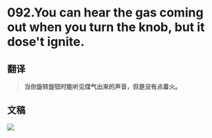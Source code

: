 # 092.You can hear the gas coming out when you turn the knob, but it dose't ignite.

## 翻译

> **当你旋转旋钮时能听见煤气出来的声音，但是没有点着火。**

## 文稿

![](https://cdn.jsdelivr.net/gh/imtianx/speaking180/img/092.jpg)

